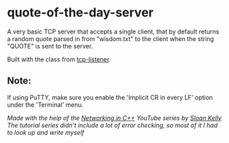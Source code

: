# quote-of-the-day-server

A very basic TCP server that accepts a single client, that by default returns a random quote parsed in from "wisdom.txt" to the client when the string "QUOTE" is sent to the server.

Built with the class from [tcp-listener](https://github.com/molnar-david/tcp-listener).

## Note:

If using PuTTY, make sure you enable the 'Implicit CR in every LF' option under the 'Terminal' menu.

*Made with the help of the [Networking in C++](https://www.youtube.com/playlist?list=PLZo2FfoMkJeEogzRXEJeTb3xpA2RAzwCZ) YouTube series by [Sloan Kelly](https://www.youtube.com/c/sloankelly)*  
*The tutorial series didn't include a lot of error checking, so most of it I had to look up and write myself*
